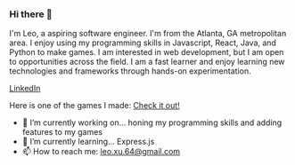 ### Hi there 👋

I'm Leo, a aspiring software engineer. I'm from the Atlanta, GA metropolitan area. I enjoy using my programming skills in Javascript, React, Java, and Python to make games. I am interested in web development, but I am open to opportunities across the field. I am a fast learner and enjoy learning new technologies and frameworks through hands-on experimentation.

[LinkedIn](https://www.linkedin.com/in/leoxu1/)

Here is one of the games I made: [Check it out!](https://leoxu1.github.io/cityfinder)

- 🔭 I’m currently working on... honing my programming skills and adding features to my games
- 🌱 I’m currently learning... Express.js
- 📫 How to reach me: leo.xu.64@gmail.com
